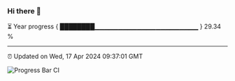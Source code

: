 ### Hi there 👋

⏳ Year progress { ████████▁▁▁▁▁▁▁▁▁▁▁▁▁▁▁▁▁▁▁▁▁▁ } 29.34 %

---

⏰ Updated on Wed, 17 Apr 2024 09:37:01 GMT

![Progress Bar CI](https://github.com/IshwaranRudhara/GIT-ACTION/workflows/Progress%20Bar%20CI/badge.svg)
